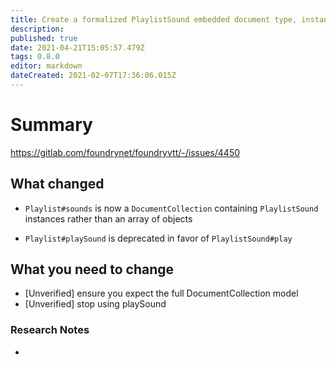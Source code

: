 ```yaml
---
title: Create a formalized PlaylistSound embedded document type, instances of which belong to the playlist#sounds Collection.
description: 
published: true
date: 2021-04-21T15:05:57.479Z
tags: 0.8.0
editor: markdown
dateCreated: 2021-02-07T17:36:06.015Z
---
```


# Summary
https://gitlab.com/foundrynet/foundryvtt/-/issues/4450

## What changed

- `Playlist#sounds` is now a `DocumentCollection` containing `PlaylistSound` instances rather than an array of objects

- `Playlist#playSound` is deprecated in favor of `PlaylistSound#play`



## What you need to change

- [Unverified] ensure you expect the full DocumentCollection model
- [Unverified] stop using playSound

### Research Notes

- 